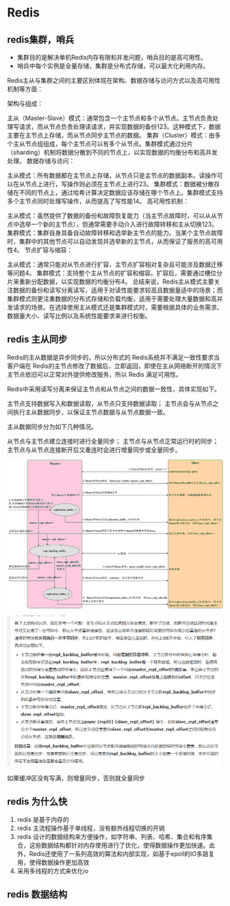 

# Redis



## redis集群，哨兵

  * 集群目的是解决单机Redis内存有限和并发问题，哨兵目的是高可用性。
  * 哨兵中每个实例是全量存储，集群是分布式存储，可以最大化利用内存。

Redis主从与集群之间的主要区别体现在架构、数据存储与访问方式以及高可用性机制等方面：

架构与组成：

主从（Master-Slave）模式：通常包含一个主节点和多个从节点。主节点负责处理写请求，而从节点负责处理读请求，并实现数据的备份123。这种模式下，数据主要在主节点上存储，而从节点同步主节点的数据。
集群（Cluster）模式：由多个主从节点组组成，每个主节点可以有多个从节点。集群模式通过分片（sharding）机制将数据分散到不同的节点上，以实现数据的均衡分布和高并发处理。
数据存储与访问：

主从模式：所有数据都在主节点上存储，从节点只是主节点的数据副本。读操作可以在从节点上进行，写操作则必须在主节点上进行23。
集群模式：数据被分散存储在不同的节点上，通过哈希计算决定数据应该存储在哪个节点上。集群模式支持多个主节点同时处理写操作，从而提高了写性能14。
高可用性机制：

主从模式：虽然提供了数据的备份和故障恢复能力（当主节点故障时，可以从从节点中选举一个新的主节点），但通常需要手动介入进行故障转移和主从切换123。
集群模式：集群自身具备自动故障转移和选举新主节点的能力。当某个主节点故障时，集群中的其他节点可以自动发现并选举新的主节点，从而保证了服务的高可用性4。
节点扩容与缩容：

主从模式：通常只能对从节点进行扩容，主节点扩容相对复杂且可能涉及数据迁移等问题4。
集群模式：支持整个主从节点的扩容和缩容。扩容后，需要通过槽位分片来重新分配数据，以实现数据的均衡分布4。
总结来说，Redis主从模式主要关注数据的备份和读写分离读写，适用于对读性能要求较高且数据量适中的场景；而集群模式则更注重数据的分布式存储和负载均衡，适用于需要处理大量数据和高并发请求的场景。在选择使用主从模式还是集群模式时，需要根据具体的业务需求、数据量大小、读写比例以及系统性能要求来进行权衡。

## redis 主从同步
Redis的主从数据是异步同步的，所以分布式的 Redis系统并不满足一致性要求当客户端在 Redis的主节点修改了数据后，立即返回，即使在主从网络断开的情况下主节点依旧可以正常对外提供修改服务，所以 Redis 满足可用性。

Redis中采用读写分离来保证主节点和从节点之间的数据一致性，具体实现如下。

主节点支持数据写入和数据读取，从节点只支持数据读取；
主节点会与从节点之间执行主从数据同步，以保证主节点数据与从节点数据一致。


主从数据同步分为如下几种情况。

从节点与主节点建立连接时进行全量同步；
主节点与从节点正常运行时的同步；
主节点与从节点连接断开后又重连时会进行增量同步或全量同步。

![alt text](image-3.png)

![alt text](image-4.png)

如果缓冲区没有写满，则增量同步，否则就全量同步
## redis 为什么快

1. redis 是基于内存的
2. redis 主流程操作基于单线程，没有额外线程切换的开销
3. redis 设计的数据结构来方便操作，如字符串、列表、哈希、集合和有序集合，这些数据结构都针对内存使用进行了优化，使得数据操作更加快速。此外，Redis还使用了一系列高效的算法和内部实现，如基于epoll的IO多路复用，使得数据操作更加高效
4. 采用多线程的方式来优化io

## redis 数据结构








